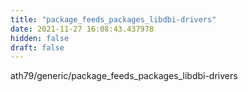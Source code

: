 ```yaml
---
title: "package_feeds_packages_libdbi-drivers"
date: 2021-11-27 16:08:43.437978
hidden: false
draft: false
---
```


ath79/generic/package_feeds_packages_libdbi-drivers

